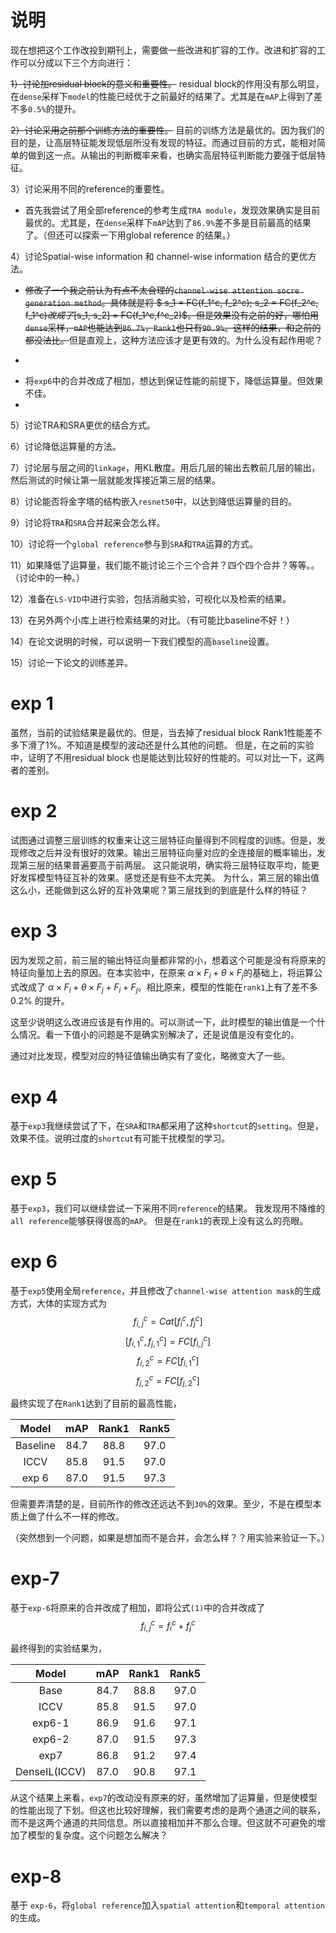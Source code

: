 # 说明

现在想把这个工作改投到期刊上，需要做一些改进和扩容的工作。改进和扩容的工作可以分成以下三个方向进行：

~~1）讨论加residual block的意义和重要性。~~
	residual block的作用没有那么明显，在`dense`采样下`model`的性能已经优于之前最好的结果了。尤其是在`mAP`上得到了差不多`0.5%`的提升。

~~2）讨论采用之前那个训练方法的重要性。~~
	目前的训练方法是最优的。因为我们的目的是，让高层特征能发现低层所没有发现的特征。而通过目前的方式，能相对简单的做到这一点。从输出的判断概率来看，也确实高层特征判断能力要强于低层特征。

3）讨论采用不同的reference的重要性。
*	首先我尝试了用全部reference的参考生成`TRA module`，发现效果确实是目前最优的。尤其是，在`dense`采样下`mAP`达到了`86.9%`差不多是目前最高的结果了。（但还可以探索一下用global reference 的结果。）

4）讨论Spatial-wise information 和 channel-wise information 结合的更优方法。

*	~~修改了一个我之前认为有点不太合理的`channel-wise attention socre generation method`。具体就是将 $ s_1 = FC(f_1^c, f_2^c); s_2 = FC(f_2^c, f_1^c)$改成了$[s_1, s_2] = FC(f_1^c,f^c_2)$。但是效果没有之前的好，哪怕用`dense`采样，`mAP`也能达到`86.7%`，`Rank1`也只有`90.9%`。这样的结果，和之前的都没法比。~~但是直观上，这种方法应该才是更有效的。为什么没有起作用呢？
*	 ~~~这个修改实际上是work了的。我们避免了中间使用这么多的全连接层来增加训练的难度。仅用了两层。详细的实现过程见`exp 6`。<font color='red'>这个实验最后在`Rank`上取得了目前几乎最优的结果。</font>~~~
*	 将`exp6`中的合并改成了相加，想达到保证性能的前提下，降低运算量。但效果不佳。
*	 

5）讨论TRA和SRA更优的结合方式。

6）讨论降低运算量的方法。

7）讨论层与层之间的`linkage`，用KL散度。用后几层的输出去教前几层的输出，然后测试的时候让第一层就能发挥接近第三层的结果。

8）讨论能否将金字塔的结构嵌入`resnet50`中，以达到降低运算量的目的。

9）讨论将`TRA`和`SRA`合并起来会怎么样。

10）讨论将一个`global reference`参与到`SRA`和`TRA`运算的方式。

11）如果降低了运算量，我们能不能讨论三个三个合并？四个四个合并？等等。。（讨论中的一种。）

12）准备在`LS-VID`中进行实验，包括消融实验，可视化以及检索的结果。

13）在另外两个小库上进行检索结果的对比。（有可能比baseline不好！）

14）在论文说明的时候，可以说明一下我们模型的高`baseline`设置。

15）讨论一下论文的训练差异。


# exp 1

虽然，当前的试验结果是最优的。但是，当去掉了residual block Rank1性能差不多下滑了1%。不知道是模型的波动还是什么其他的问题。
但是，在之前的实验中，证明了不用residual block 也是能达到比较好的性能的。可以对比一下，这两者的差别。


# exp 2

试图通过调整三层训练的权重来让这三层特征向量得到不同程度的训练。但是，发现修改之后并没有很好的效果。输出三层特征向量对应的全连接层的概率输出，发现第三层的结果普遍要高于前两层。
这只能说明，确实将三层特征取平均，能更好发挥模型特征互补的效果。感觉还是有些不太完美。
为什么，第三层的输出值这么小，还能做到这么好的互补效果呢？第三层找到的到底是什么样的特征？


# exp 3

因为发现之前，前三层的输出特征向量都非常的小，想着这个可能是没有将原来的特征向量加上去的原因。在本实验中，在原来 $\alpha \times F_i + \theta \times F_j$的基础上，将运算公式改成了 $\alpha \times F_i + \theta \times F_j + F_i + F_j$。相比原来，模型的性能在`rank1`上有了差不多 $0.2\%$ 的提升。

这至少说明这么改进应该是有作用的。可以测试一下，此时模型的输出值是一个什么情况。看一下值小的问题是不是确实别解决了，还是说值是没有变化的。

通过对比发现，模型对应的特征值输出确实有了变化，略微变大了一些。

# exp 4

基于`exp3`我继续尝试了下，在`SRA`和`TRA`都采用了这种`shortcut`的`setting`。但是，效果不佳。说明过度的`shortcut`有可能干扰模型的学习。

# exp 5

基于`exp3`，我们可以继续尝试一下采用不同`reference`的结果。
我发现用不降维的`all reference`能够获得很高的`mAP`。
但是在`rank1`的表现上没有这么的亮眼。

# exp 6

基于`exp5`使用全局`reference`，并且修改了`channel-wise attention mask`的生成方式，大体的实现方式为
$$
f^c_{i,j} = Cat[f^c_{i}, f^c_{j}]
$$
$$
[f^c_{i,1},f^c_{j,1}] = FC[f^c_{i,j}]
$$
$$
f^c_{i,2} = FC[f^c_{i,1}]
$$
$$
f^c_{j,2} = FC[f^c_{j,2}]
$$

最终实现了在`Rank1`达到了目前的最高性能，

|Model|mAP|Rank1|Rank5|
|:--:|:--:|:--:|:--:|
|Baseline|84.7|88.8|97.0|
|ICCV|85.8|91.5|97.0|
|exp 6|87.0|91.5|97.3|

但需要弄清楚的是，目前所作的修改还远达不到`30%`的效果。至少，不是在模型本质上做了什么不一样的修改。

（突然想到一个问题，如果是想加而不是合并，会怎么样？？用实验来验证一下。）

# exp-7

基于`exp-6`将原来的合并改成了相加，即将公式`(1)`中的合并改成了
$$
f^c_{i,j} = f^c_{i} + f^c_{j}
$$

最终得到的实验结果为，

|Model|mAP|Rank1|Rank5|
|:--:|:--:|:--:|:--:|
|Base|84.7|88.8|97.0|
|ICCV|85.8|91.5|97.0|
|exp6-1|86.9|91.6|97.1|
|exp6-2|87.0|91.5|97.3|
|exp7|86.8|91.2|97.4|
|DenseIL(ICCV)|87.0|90.8|97.1|

从这个结果上来看，`exp7`的改动没有原来的好，虽然增加了运算量，但是使模型的性能出现了下划。但这也比较好理解，我们需要考虑的是两个通道之间的联系，而不是这两个通道的共同信息。所以直接相加并不那么合理。但这就不可避免的增加了模型的复杂度。这个问题怎么解决？

# exp-8

基于 `exp-6`，将`global reference`加入`spatial attention`和`temporal attention`的生成。